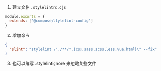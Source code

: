 1. 建立文件 `.stylelintrc.cjs`

```javascript
module.exports = {
  extends: ['@compose/stylelint-config']
}
```

2. 增加命令

```json
{
  "slint": "stylelint \"./**/*.{css,sass,scss,less,vue,html}\" --fix"
}
```

3. 也可以编写 .stylelintignore 来忽略某些文件
